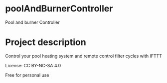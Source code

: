 # poolAndBurnerController
Pool and burner Controller

# Project description
Control your pool heating system and remote control filter cycles with IFTTT


License: CC BY-NC-SA 4.0

Free for personal use
